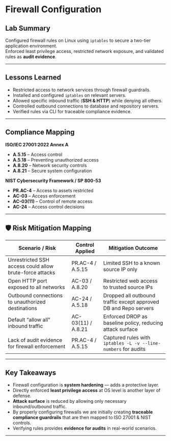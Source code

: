 # Firewall Configuration

##  Lab Summary
Configured firewall rules on Linux using `iptables` to secure a two-tier application environment.  
Enforced least privilege access, restricted network exposure, and validated rules as **audit evidence**.  

---

##  Lessons Learned
- Restricted access to network services through firewall guardrails.  
- Installed and configured `iptables` on relevant servers.  
- Allowed specific inbound traffic (**SSH & HTTP**) while denying all others.  
- Controlled outbound connections to database and repository servers.  
- Verified rules via CLI for traceable compliance evidence.  

---

##  Compliance Mapping

**ISO/IEC 27001:2022 Annex A**  
- **A.5.15** – Access control  
- **A.5.18** – Preventing unauthorized access  
- **A.8.20** – Network security controls  
- **A.8.21** – Secure system configuration  

**NIST Cybersecurity Framework / SP 800-53**  
- **PR.AC-4** – Access to assets restricted  
- **AC-03** – Access enforcement  
- **AC-03(11)** – Control of remote access  
- **AC-24** – Access control decisions  

---

## 🛡 Risk Mitigation Mapping

| Scenario / Risk                                   | Control Applied | Mitigation Outcome |
|--------------------------------------------------|----------------|--------------------|
| Unrestricted SSH access could allow brute-force attacks | PR.AC-4 / A.5.15 | Limited SSH to a known source IP only |
| Open HTTP port exposed to all networks            | AC-03 / A.8.20 | Restricted web access to trusted source IPs |
| Outbound connections to unauthorized destinations | AC-24 / A.5.18 | Dropped all outbound traffic except approved DB and Repo servers |
| Default “allow all” inbound traffic               | AC-03(11) / A.8.21 | Enforced DROP as baseline policy, reducing attack surface |
| Lack of audit evidence for firewall enforcement   | PR.AC-4 / A.5.15 | Captured rules with `iptables -L -v --line-numbers` for audits |

---

##  Key Takeaways
- Firewall configuration is **system hardening** — adds a protective layer.  
- Directly enforced **least privilege access** at OS level is another layer of defense.  
- **Attack surface** is reduced by allowing only necessary inbound/outbound traffic.  
- By properly configuring firewalls we are initially creating **traceable compliance guardrails** that are then mapped to ISO 27001 & NIST controls.  
- Verifying rules provides **evidence for audits** in real-world scenarios.  

---
